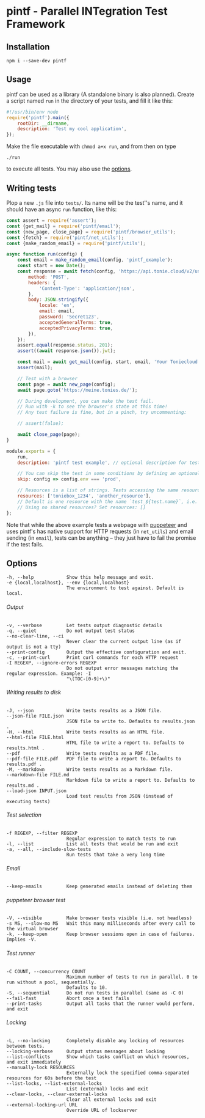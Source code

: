# pintf - Parallel INTegration Test Framework

## Installation

```shell
npm i --save-dev pintf
```

## Usage

pintf can be used as a library (A standalone binary is also planned). Create a script named `run` in the directory of your tests, and fill it like this:

```javascript
#!/usr/bin/env node
require('pintf').main({
    rootDir: __dirname,
    description: 'Test my cool application',
});
```

Make the file executable with `chmod a+x run`, and from then on type

```shell
./run
```

to execute all tests. You may also use the [options](#options).

## Writing tests

Plop a new `.js` file into `tests/`. Its name will be the test''s name, and it should have an async `run` function, like this:

```javascript
const assert = require('assert');
const {get_mail} = require('pintf/email');
const {new_page, close_page} = require('pintf/browser_utils');
const {fetch} = require('pintf/net_utils');
const {make_random_email} = require('pintf/utils');

async function run(config) {
    const email = make_random_email(config, 'pintf_example');
    const start = new Date();
    const response = await fetch(config, 'https://api.tonie.cloud/v2/users', {
        method: 'POST',
        headers: {
            'Content-Type': 'application/json',
        },
        body: JSON.stringify({
            locale: 'en',
            email: email,
            password: 'Secret123',
            acceptedGeneralTerms: true,
            acceptedPrivacyTerms: true,
        }),
    });
    assert.equal(response.status, 201);
    assert((await response.json()).jwt);

    const mail = await get_mail(config, start, email, 'Your Toniecloud confirmation link');
    assert(mail);

    // Test with a browser
    const page = await new_page(config);
    await page.goto('https://meine.tonies.de/');

    // During development, you can make the test fail.
    // Run with -k to see the browser's state at this time!
    // Any test failure is fine, but in a pinch, try uncommenting:

    // assert(false);

    await close_page(page);
}

module.exports = {
    run,
    description: 'pintf test example', // optional description for test reports, can be left out

    // You can skip the test in some conditions by defining an optional skip method:
    skip: config => config.env === 'prod',

    // Resources is a list of strings. Tests accessing the same resources are run sequentially.
    resources: ['toniebox_1234', 'another_resource'],
    // Default is one resource with the name `test_${test.name}`, i.e. tests are not run concurrently by default
    // Using no shared resources? Set resources: []
};
```

Note that while the above example tests a webpage with [puppeteer](https://github.com/GoogleChrome/puppeteer) and uses pintf's has native support for HTTP requests (in `net_utils`) and email sending (in `email`), tests can be anything – they just have to fail the promise if the test fails.

## Options

```
-h, --help            Show this help message and exit.
-e {local,localhost}, --env {local,localhost}
                      The environment to test against. Default is local.
```

###### Output

```
-v, --verbose         Let tests output diagnostic details
-q, --quiet           Do not output test status
--no-clear-line, --ci
                      Never clear the current output line (as if output is not a tty)
--print-config        Output the effective configuration and exit.
-c, --print-curl      Print curl commands for each HTTP request
-I REGEXP, --ignore-errors REGEXP
                      Do not output error messages matching the regular expression. Example: -I 
                      "\(TOC-[0-9]+\)"
```

###### Writing results to disk

```
-J, --json            Write tests results as a JSON file.
--json-file FILE.json
                      JSON file to write to. Defaults to results.json .
-H, --html            Write tests results as an HTML file.
--html-file FILE.html
                      HTML file to write a report to. Defaults to results.html .
--pdf                 Write tests results as a PDF file.
--pdf-file FILE.pdf   PDF file to write a report to. Defaults to results.pdf .
-M, --markdown        Write tests results as a Markdown file.
--markdown-file FILE.md
                      Markdown file to write a report to. Defaults to results.md .
--load-json INPUT.json
                      Load test results from JSON (instead of executing tests)
```

###### Test selection

```
-f REGEXP, --filter REGEXP
                      Regular expression to match tests to run
-l, --list            List all tests that would be run and exit
-a, --all, --include-slow-tests
                      Run tests that take a very long time
```

###### Email

```
--keep-emails         Keep generated emails instead of deleting them
```

###### puppeteer browser test

```
-V, --visible         Make browser tests visible (i.e. not headless)
-s MS, --slow-mo MS   Wait this many milliseconds after every call to the virtual browser
-k, --keep-open       Keep browser sessions open in case of failures. Implies -V.
```

###### Test runner

```
-C COUNT, --concurrency COUNT
                      Maximum number of tests to run in parallel. 0 to run without a pool, sequentially. 
                      Defaults to 10.
-S, --sequential      Do not run tests in parallel (same as -C 0)
--fail-fast           Abort once a test fails
--print-tasks         Output all tasks that the runner would perform, and exit
```

###### Locking

```
-L, --no-locking      Completely disable any locking of resources between tests.
--locking-verbose     Output status messages about locking
--list-conflicts      Show which tasks conflict on which resources, and exit immediately
--manually-lock RESOURCES
                      Externally lock the specified comma-separated resources for 60s before the test
--list-locks, --list-external-locks
                      List (external) locks and exit
--clear-locks, --clear-external-locks
                      Clear all external locks and exit
--external-locking-url URL
                      Override URL of lockserver
```


